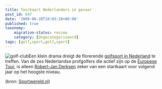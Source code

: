 ```yaml
---
title: Tourkaart Nederlanders in gevaar
post_id: 647
date: '2009-08-20T10:03:10+00:00'
published: true
taxonomy:
    migration-status: review
    category: [Ongecategoriseerd]
tags: [golf,sport,golf,sport]
---
```

![golf-club](/wp-content/uploads/2009/08/golf-club.jpg?w=150 "golf-club")Een klein drama dreigt de florerende [golfsport in Nederland](http://www.golfsite.nl/) te treffen. Van de zes Nederlandse profgolfers die actief zijn op de [Europese Tour](http://www.europeantour.com/), is alleen [Robert-Jan Derksen](http://www.robertjanderksen.nl) zeker van een startkaart voor volgend jaar op het hoogste niveau.

(bron: [Sportwereld.nl](http://www.sportwereld.nl/algemeen/3438308/Tourkaart_Nederlanders_in_gevaar.html))